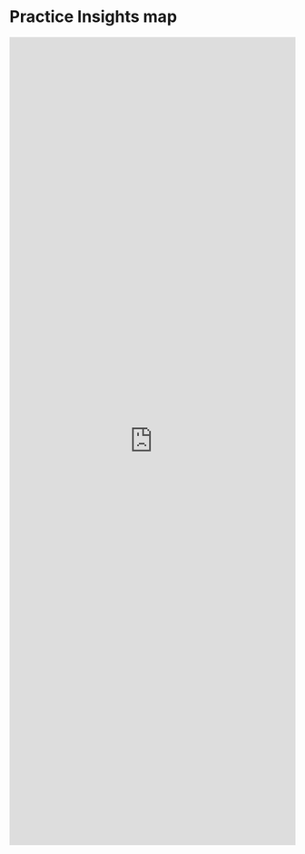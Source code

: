# Practice Insights map

<iframe src="https://insights.arcgis.com/#/embed/da3d8a5a135e44edab637b6e8f94a565" width="100%" height="1420" frameborder="0"></iframe>
